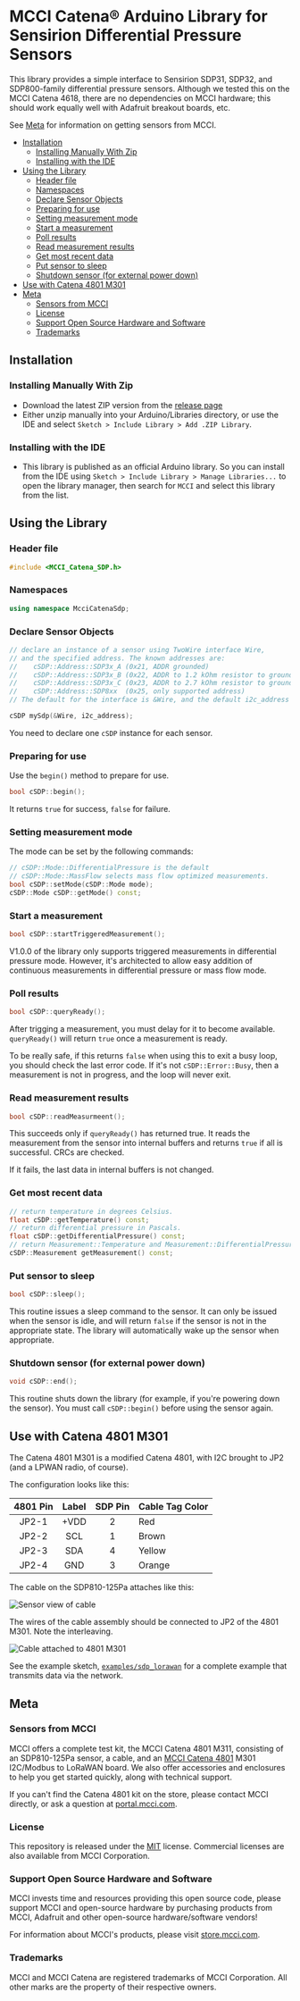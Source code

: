# MCCI Catena&reg; Arduino Library for Sensirion Differential Pressure Sensors

This library provides a simple interface to Sensirion SDP31, SDP32, and SDP800-family differential pressure sensors. Although we tested this on the MCCI Catena 4618, there are no dependencies on MCCI hardware; this should work equally well with Adafruit breakout boards, etc.

See [Meta](#meta) for information on getting sensors from MCCI.

<!-- TOC depthFrom:2 updateOnSave:true -->

- [Installation](#installation)
	- [Installing Manually With Zip](#installing-manually-with-zip)
	- [Installing with the IDE](#installing-with-the-ide)
- [Using the Library](#using-the-library)
	- [Header file](#header-file)
	- [Namespaces](#namespaces)
	- [Declare Sensor Objects](#declare-sensor-objects)
	- [Preparing for use](#preparing-for-use)
	- [Setting measurement mode](#setting-measurement-mode)
	- [Start a measurement](#start-a-measurement)
	- [Poll results](#poll-results)
	- [Read measurement results](#read-measurement-results)
	- [Get most recent data](#get-most-recent-data)
	- [Put sensor to sleep](#put-sensor-to-sleep)
	- [Shutdown sensor (for external power down)](#shutdown-sensor-for-external-power-down)
- [Use with Catena 4801 M301](#use-with-catena-4801-m301)
- [Meta](#meta)
	- [Sensors from MCCI](#sensors-from-mcci)
	- [License](#license)
	- [Support Open Source Hardware and Software](#support-open-source-hardware-and-software)
	- [Trademarks](#trademarks)

<!-- /TOC -->

## Installation

### Installing Manually With Zip

- Download the latest ZIP version from the [release page](https://github.com/mcci-catena/MCCI_Catena_SDP/releases)
- Either unzip manually into your Arduino/Libraries directory, or use the IDE and select `Sketch > Include Library > Add .ZIP Library`.

### Installing with the IDE

- This library is published as an official Arduino library. So you can install from the IDE using `Sketch > Include Library > Manage Libraries...` to open the library manager, then search for `MCCI` and select this library from the list.

## Using the Library

### Header file

```c++
#include <MCCI_Catena_SDP.h>
```

### Namespaces

```c++
using namespace McciCatenaSdp;
```

### Declare Sensor Objects

```c++
// declare an instance of a sensor using TwoWire interface Wire,
// and the specified address. The known addresses are:
//    cSDP::Address::SDP3x_A (0x21, ADDR grounded)
//    cSDP::Address::SDP3x_B (0x22, ADDR to 1.2 kOhm resistor to ground)
//    cSDP::Address::SDP3x_C (0x23, ADDR to 2.7 kOhm resistor to ground)
//    cSDP::Address::SDP8xx  (0x25, only supported address)
// The default for the interface is &Wire, and the default i2c_address is SDP3x_A.

cSDP mySdp(&Wire, i2c_address);
```

You need to declare one `cSDP` instance for each sensor.

### Preparing for use

Use the `begin()` method to prepare for use.

```c++
bool cSDP::begin();
```

It returns `true` for success, `false` for failure.

### Setting measurement mode

The mode can be set by the following commands:

```c++
// cSDP::Mode::DifferentialPressure is the default
// cSDP::Mode::MassFlow selects mass flow optimized measurements.
bool cSDP::setMode(cSDP::Mode mode);
cSDP::Mode cSDP::getMode() const;
```

### Start a measurement

```c++
bool cSDP::startTriggeredMeasurement();
```

V1.0.0 of the library only supports triggered measurements in differential pressure mode. However, it's architected to allow easy addition of continuous measurements in differential pressure or mass flow mode.

### Poll results

```c++
bool cSDP::queryReady();
```

After trigging a measurement, you must delay for it to become available. `queryReady()` will return `true` once a measurement is ready.

To be really safe, if this returns `false` when using this to exit a busy loop, you should check the last error code. If it's not `cSDP::Error::Busy`, then a measurement is not in progress, and the loop will never exit.

### Read measurement results

```c++
bool cSDP::readMeasurmeent();
```

This succeeds only if `queryReady()` has returned true. It reads the measurement from the sensor into internal buffers and returns `true` if all is successful. CRCs are checked.

If it fails, the last data in internal buffers is not changed.

### Get most recent data

```c++
// return temperature in degrees Celsius.
float cSDP::getTemperature() const;
// return differential pressure in Pascals.
float cSDP::getDifferentialPressure() const;
// return Measurement::Temperature and Measurement::DifferentialPressure:
cSDP::Measurement getMeasurement() const;
```

### Put sensor to sleep

```c++
bool cSDP::sleep();
```

This routine issues a sleep command to the sensor. It can only be issued when the sensor is idle, and will return `false` if the sensor is not in the appropriate state. The library will automatically wake up the sensor when appropriate.

### Shutdown sensor (for external power down)

```c++
void cSDP::end();
```

This routine shuts down the library (for example, if you're powering down the sensor).
You must call `cSDP::begin()` before using the sensor again.

## Use with Catena 4801 M301

The Catena 4801 M301 is a modified Catena 4801, with I2C brought to JP2 (and a LPWAN radio, of course).

The configuration looks like this:

   | 4801 Pin |  Label | SDP Pin     | Cable Tag Color
   |:--------:|:------:|:-----------:|---------------
   |   JP2-1  |  +VDD  |      2      | Red
   |   JP2-2  |   SCL  |      1      | Brown
   |   JP2-3  |   SDA  |      4      | Yellow
   |   JP2-4  |   GND  |      3      | Orange

The cable on the SDP810-125Pa attaches like this:

![Sensor view of cable](assets/SDP810-125PA-cable-labeled.jpg)

The wires of the cable assembly should be connected to JP2 of the 4801 M301. Note the interleaving.

![Cable attached to 4801 M301](assets/SDP810-cable-and-4801-M301.jpg)

See the example sketch, [`examples/sdp_lorawan`](examples/sdp_lorawan/README.md) for a complete example that transmits data via the network.

## Meta

### Sensors from MCCI

MCCI offers a complete test kit, the MCCI Catena 4801 M311, consisting of an SDP810-125Pa sensor, a cable, and an [MCCI Catena 4801](https://mcci.io/catena4801) M301 I2C/Modbus to LoRaWAN board. We also offer accessories and enclosures to help you get started quickly, along with technical support.

If you can't find the Catena 4801 kit on the store, please contact MCCI directly, or ask a question at [portal.mcci.com](https://portal.mcci.com).

### License

This repository is released under the [MIT](./LICENSE) license. Commercial licenses are also available from MCCI Corporation.

### Support Open Source Hardware and Software

MCCI invests time and resources providing this open source code, please support MCCI and open-source hardware by purchasing products from MCCI, Adafruit and other open-source hardware/software vendors!

For information about MCCI's products, please visit [store.mcci.com](https://store.mcci.com/).

### Trademarks

MCCI and MCCI Catena are registered trademarks of MCCI Corporation. All other marks are the property of their respective owners.
